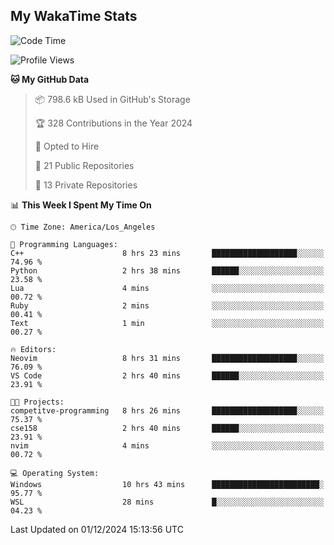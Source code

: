 ## My WakaTime Stats
<!--START_SECTION:waka-->
![Code Time](http://img.shields.io/badge/Code%20Time-177%20hrs%2059%20mins-blue)

![Profile Views](http://img.shields.io/badge/Profile%20Views-0-blue)

**🐱 My GitHub Data** 

> 📦 798.6 kB Used in GitHub's Storage 
 > 
> 🏆 328 Contributions in the Year 2024
 > 
> 💼 Opted to Hire
 > 
> 📜 21 Public Repositories 
 > 
> 🔑 13 Private Repositories 
 > 
📊 **This Week I Spent My Time On** 

```text
🕑︎ Time Zone: America/Los_Angeles

💬 Programming Languages: 
C++                      8 hrs 23 mins       ███████████████████░░░░░░   74.96 % 
Python                   2 hrs 38 mins       ██████░░░░░░░░░░░░░░░░░░░   23.58 % 
Lua                      4 mins              ░░░░░░░░░░░░░░░░░░░░░░░░░   00.72 % 
Ruby                     2 mins              ░░░░░░░░░░░░░░░░░░░░░░░░░   00.41 % 
Text                     1 min               ░░░░░░░░░░░░░░░░░░░░░░░░░   00.27 % 

🔥 Editors: 
Neovim                   8 hrs 31 mins       ███████████████████░░░░░░   76.09 % 
VS Code                  2 hrs 40 mins       ██████░░░░░░░░░░░░░░░░░░░   23.91 % 

🐱‍💻 Projects: 
competitve-programming   8 hrs 26 mins       ███████████████████░░░░░░   75.37 % 
cse158                   2 hrs 40 mins       ██████░░░░░░░░░░░░░░░░░░░   23.91 % 
nvim                     4 mins              ░░░░░░░░░░░░░░░░░░░░░░░░░   00.72 % 

💻 Operating System: 
Windows                  10 hrs 43 mins      ████████████████████████░   95.77 % 
WSL                      28 mins             █░░░░░░░░░░░░░░░░░░░░░░░░   04.23 % 
```


 Last Updated on 01/12/2024 15:13:56 UTC
<!--END_SECTION:waka-->
